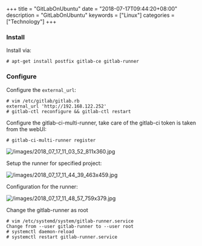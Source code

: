 +++
title = "GitLabOnUbuntu"
date = "2018-07-17T09:44:20+08:00"
description = "GitLabOnUbuntu"
keywords = ["Linux"]
categories = ["Technology"]
+++
### Install
Install via:    

```
# apt-get install postfix gitlab-ce gitlab-runner
```
### Configure
Configure the `external_url`:    

```
# vim /etc/gitlab/gitlab.rb
external_url 'http://192.168.122.252'
# gitlab-ctl reconfigure && gitlab-ctl restart
```

Configure the gitlab-ci-multi-runner, take care of the gitlab-ci token is
taken from the webUI:    

```
# gitlab-ci-multi-runner register
```

![/images/2018_07_17_11_03_52_811x360.jpg](/images/2018_07_17_11_03_52_811x360.jpg)

Setup the runner for specified project:    

![/images/2018_07_17_11_44_39_463x459.jpg](/images/2018_07_17_11_44_39_463x459.jpg)

Configuration for the runner:    

![/images/2018_07_17_11_48_57_759x379.jpg](/images/2018_07_17_11_48_57_759x379.jpg)

Change the gitlab-runner as root

```
# vim /etc/systemd/system/gitlab-runner.service
Change from --user gitlab-runner to --user root
# systemctl daemon-reload
# systemctl restart gitlab-runner.service
```
